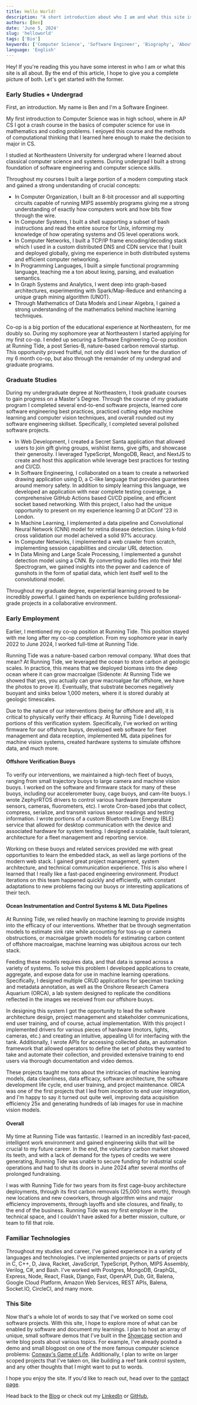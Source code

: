 ```yaml
---
title: Hello World!
description: "A short introduction about who I am and what this site is all about."
authors: [Ben]
date: 'June 5, 2024'
slug: 'helloworld'
tags: ['Bio']
keywords: ['Computer Science', 'Software Engineer', 'Biography', 'About Me']
language: 'English'
---
```


Hey! If you're reading this you have some interest in who I am or what this site is all about. By the end of this article, I hope to give you a complete picture of both. Let's get started with the former.  

### Early Studies + Undergrad 
First, an introduction. My name is Ben and I'm a Software Engineer.

My first introduction to Computer Science was in high school, where in AP CS I got a crash course in the basics of computer science for use in mathematics and coding problems. I enjoyed this course and the methods of computational thinking that I learned here enough to make the decision to major in CS.

I studied at Northeastern University for undergrad where I learned about classical computer science and systems. During undergrad I built a strong foundation of software engineering and computer science skills. 

Throughout my courses I built a large portion of a modern computing stack and gained a strong understanding of crucial concepts:  

- In Computer Organization, I built an 8-bit processor and all supporting circuits capable of running MIPS assembly programs giving me a strong understanding of exactly how computers work and how bits flow through the wire. 
- In Computer Systems, I built a shell supporting a subset of bash instructions and read the entire source for Unix, informing my knowledge of how operating systems and OS level operations work. 
- In Computer Networks, I built a TCP/IP frame encoding/decoding stack which I used in a custom distributed DNS and CDN service that I built and deployed globally, giving me experience in both distributed systems and efficient computer networking. 
- In Programming Languages, I built a simple functional programming language, teaching me a ton about lexing, parsing, and evaluation semantics.
- In Graph Systems and Analytics, I went deep into graph-based architectures, experimenting with Spark/Map-Reduce and enhancing a unique graph mining algorithm (UNOT).
- Through Mathematics of Data Models and Linear Algebra, I gained a strong understanding of the mathematics behind machine learning techniques.

Co-op is a big portion of the educational experience at Northeastern, for me doubly so. During my sophomore year at Northeastern I started applying for my first co-op. I ended up securing a Software Engineering Co-op position at Running Tide, a post Series-B, nature-based carbon removal startup. This opportunity proved fruitful, not only did I work here for the duration of my 6 month co-op, but also through the remainder of my undergrad and graduate programs. 

### Graduate Studies

During my undergraduate degree at Northeastern, I took graduate courses to gain progress on a Master's Degree. Through the course of my graduate program I completed several end-to-end software projects, learned core software engineering best practices, practiced cutting edge machine learning and computer vision techniques, and overall rounded out my software engineering skillset. Specifically, I completed several polished software projects.

- In Web Development, I created a Secret Santa application that allowed users to join gift giving groups, wishlist items, give gifts, and showcase their generosity. I leveraged TypeScript, MongoDB, React, and NextJS to create and host this application while leverage best practices for testing and CI/CD.
- In Software Engineering, I collaborated on a team to create a networked drawing application using D, a C-like language that provides guarantees around memory safety. In addition to simply learning this language, we developed an application with near complete testing coverage, a comprehensive GitHub Actions based CI/CD pipeline, and efficient socket based networking. With this project, I also had the unique opportunity to present on my experience learning D at DConf '23 in London.
- In Machine Learning, I implemented a data pipeline and Convolutional Neural Network (CNN) model for retina disease detection. Using k-fold cross validation our model acheived a solid 97% accuracy.
- In Computer Networks, I implemented a web crawler from scratch, implementing session capabilities and circular URL detection. 
- In Data Mining and Large Scale Processing, I implemented a gunshot detection model using a CNN. By converting audio files into their Mel Spectrogram, we gained insights into the power and cadence of gunshots in the form of spatial data, which lent itself well to the convolutional model.

Throughout my graduate degree, experiential learning proved to be incredibly powerful. I gained hands on experience building professional-grade projects in a collaborative environment.

### Early Employment

Earlier, I mentioned my co-op position at Running Tide. This position stayed with me long after my co-op completion. From my sophomore year in early 2022 to June 2024, I worked full-time at Running Tide. 

Running Tide was a nature-based carbon removal company. What does that mean? At Running Tide, we leveraged the ocean to store carbon at geologic scales. In practice, this means that we deployed biomass into the deep ocean where it can grow macroalgae (Sidenote: At Running Tide we showed that yes, you actually can grow macroalgae far offshore, we have the photos to prove it). Eventually, that substrate becomes negatively buoyant and sinks below 1,000 meters, where it is stored durably at geologic timescales. 

Due to the nature of our interventions (being far offshore and all), it is critical to physically verify their efficacy. At Running Tide I developed portions of this verification system. Specifically, I've worked on writing firmware for our offshore buoys, developed web software for fleet management and data reception, implemented ML data pipelines for machine vision systems, created hardware systems to simulate offshore data, and much more. 

#### Offshore Verification Buoys
To verify our interventions, we maintained a high-tech fleet of buoys, ranging from small trajectory buoys to large camera and machine vision buoys. I worked on the software and firmware stack for many of these buoys, including our accelerometer buoy, cage buoys, and cam-lite buoys. I wrote ZephyrRTOS drivers to control various hardware (temperature sensors, cameras, fluorometers, etc). I wrote Cron-based jobs that collect, compress, serialize, and transmit various sensor readings and testing information. I wrote portions of a custom Bluetooth Low Energy (BLE) service that allowed for desktop communication with the device and associated hardware for system testing. I designed a scalable, fault tolerant, architecture for a fleet management and reporting service.

 Working on these buoys and related services provided me with great opportunities to learn the embedded stack, as well as large portions of the modern web stack. I gained great project management, system architecture, and technical communication experience. This is also where I learned that I really like a fast-paced engineering environment. Product iterations on this team happened quickly and efficiently, with constant adaptations to new problems facing our buoys or interesting applications of their tech.

#### Ocean Instrumentation and Control Systems & ML Data Pipelines
At Running Tide, we relied heavily on machine learning to provide insights into the efficacy of our interventions. Whether that be through segmentation models to estimate sink rate while accounting for toss-up or camera obstructions, or macroalgae growth models for estimating carbon content of offshore macroalgae, machine learning was ubiqitous across our tech stack. 

Feeding these models requires data, and that data is spread across a variety of systems. To solve this problem I developed applications to create, aggregate, and expose data for use in machine learning operations. Specifically, I designed multiple CRUD applications for speciman tracking and metadata annotation, as well as the Onshore Research Camera Aquarium (ORCA), a lab system designed to replicate the conditions reflected in the images we received from our offshore buoys.

In designing this system I got the opportunity to lead the software architecture design, project management and stakeholder communications, end user training, and of course, actual implementation. With this project I implemented drivers for various pieces of hardware (motors, lights, cameras, etc.) and creating an intuitive, appealing UI for interfacing with the tank. Additionally, I wrote APIs for accessing collected data, an automation framework that allowed operators to define the set of photos they wanted to take and automate their collection, and provided extensive training to end users via thorough documentation and video demos. 

These projects taught me tons about the intricacies of machine learning models, data cleanliness, data efficacy, software architecture, the software development life cycle, end user training, and project maintenance. ORCA was one of the first projects that I led from inception to end user integration, and I'm happy to say it turned out quite well, improving data acquisition efficiency 25x and generating hundreds of lab images for use in machine vision models.

#### Overall

My time at Running Tide was fantastic. I learned in an incredibly fast-paced, intelligent work environment and gained engineering skills that will be crucial to my future career. In the end, the voluntary carbon market showed its teeth, and with a lack of demand for the types of credits we were generating, Running Tide was unable to secure funding for industrial scale operations and had to shut its doors in June 2024 after several months of prolonged fundraising. 

I was with Running Tide for two years from its first cage-buoy architecture deployments, through its first carbon removals (25,000 tons worth), through new locations and new coworkers, through algorithm wins and major efficiency improvements, through layoffs and site closures, and finally, to the end of the business. Running Tide was my first employer in the technical space, and I couldn't have asked for a better mission, culture, or team to fill that role.

### Familiar Technologies

Throughout my studies and career, I've gained experience in a variety of languages and technologies. I've implemented projects or parts of projects in C, C++, D, Java, Racket, JavaScript, TypeScript, Python, MIPS Assembly, Verilog, C#, and Bash. I've worked with Postgres, MongoDB, GraphQL, Express, Node, React, Flask, Django, Fast, OpenAPI, Dub, Git, Balena, Google Cloud Platform, Amazon Web Services, REST APIs, Balena, Socket.IO, CircleCI, and many more.

### This Site

Now that's a whole lot of words to say that I've worked on some cool software projects. With this site, I hope to explore more of what can be enabled by software and document my learnings. I plan to host an array of unique, small software demos that I've built in the [Showcase](/showcase) section and write blog posts about various topics. For example, I've already posted a demo and small blogpost on one of the more famous computer science problems: [Conway's Game of Life](/blog/conway). Additionally, I plan to write on larger scoped projects that I've taken on, like building a reef tank control system, and any other thoughts that I might want to put to words.

I hope you enjoy the site. If you'd like to reach out, head over to the [contact page](/contact).

Head back to the [Blog](/blog) or check out my [LinkedIn](https://www.linkedin.com/in/benmallett-/) or [GitHub](https://github.com/ben-mallett), 